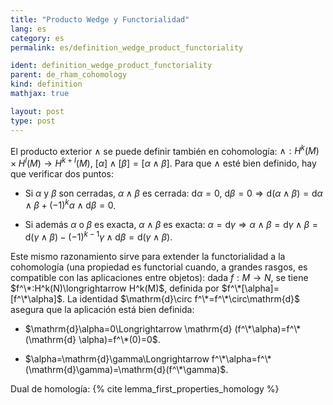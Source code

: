 ```yaml
---
title: "Producto Wedge y Functorialidad"
lang: es
category: es
permalink: es/definition_wedge_product_functoriality

ident: definition_wedge_product_functoriality
parent: de_rham_cohomology
kind: definition
mathjax: true

layout: post
type: post
---
```


El producto exterior $\wedge$ se puede definir también en cohomología: $\wedge:H^k(M)\times H^l(M)\longrightarrow H^{k+l}(M)$, $[\alpha]\wedge[\beta]=[\alpha\wedge\beta]$. Para que $\wedge$ esté bien definido, hay que verificar dos puntos:

- Si $\alpha$ y $\beta$ son cerradas, $\alpha\wedge\beta$ es cerrada: $\mathrm{d} \alpha=0$, $\mathrm{d} \beta=0\Longrightarrow\mathrm{d}(\alpha\wedge\beta)=\mathrm{d} \alpha\wedge\beta+(-1)^k\alpha\wedge\mathrm{d}\beta=0$.

- Si además $\alpha$ o $\beta$ es exacta, $\alpha\wedge\beta$ es exacta: $\alpha=\mathrm{d} \gamma\Longrightarrow\alpha\wedge\beta=\mathrm{d}\gamma\wedge\beta=\mathrm{d}(\gamma\wedge\beta)-(-1)^{k-1} \gamma\wedge\mathrm{d}\beta=\mathrm{d}(\gamma\wedge\beta)$.


Este mismo razonamiento sirve para extender la functorialidad a la cohomología (una propiedad es functorial cuando, a grandes rasgos, es compatible con las aplicaciones entre objetos): dada $f:M\longrightarrow N$, se tiene $f^\*:H^k(N)\longrightarrow H^k(M)$, definida por $f^\*[\alpha]=[f^\*\alpha]$. La identidad $\mathrm{d}\circ f^\*=f^\*\circ\mathrm{d}$ asegura que la aplicación está bien definida:

- $\mathrm{d}\alpha=0\Longrightarrow \mathrm{d} (f^\*\alpha)=f^\*(\mathrm{d} \alpha)=f^\*(0)=0$.

- $\alpha=\mathrm{d}\gamma\Longrightarrow f^\*\alpha=f^\*(\mathrm{d}\gamma)=\mathrm{d}(f^\*\gamma)$.

Dual de homología: {% cite lemma_first_properties_homology %}